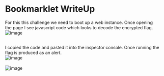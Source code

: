 # Bookmarklet WriteUp

For this this challenge we need to boot up a web instance. Once opening the page I see javascript code which looks to decode the encrypted flag.</br>
![image](https://github.com/ShadowBringer007/CTF_Repository/assets/47370367/f2c86ea0-d05b-431e-a18b-e9bff23832b4)</br>
</br>

I copied the code and pasted it into the inspector console. Once running the flag is produced as an alert.</br>
![image](https://github.com/ShadowBringer007/CTF_Repository/assets/47370367/85000f06-c1f2-43de-b9da-149d6a8ed311)</br>
</br>
![image](https://github.com/ShadowBringer007/CTF_Repository/assets/47370367/0bea6d43-da0f-4b3b-abdd-5b109f60558f)
